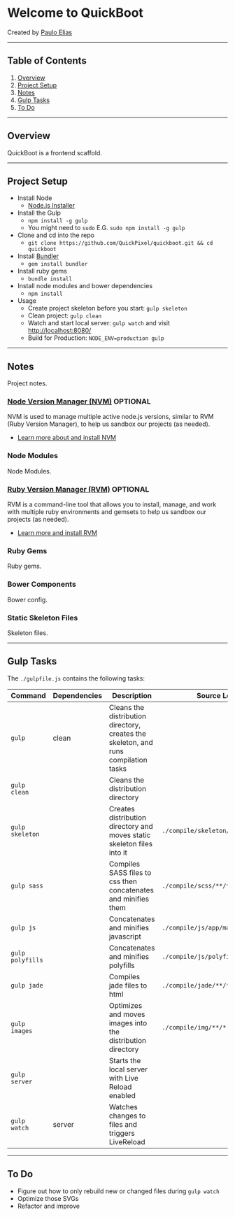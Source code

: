 # Welcome to QuickBoot

Created by [Paulo Elias](https://twitter.com/pauloelias)

---

## Table of Contents

1. [Overview](#overview)
2. [Project Setup](#project-setup)
3. [Notes](#notes)
4. [Gulp Tasks](#tasks)
5. [To Do](#todo)

---

## <a name="overview"></a> Overview

QuickBoot is a frontend scaffold.

---

## <a name="project-setup"></a> Project Setup

* Install Node
    * [Node.js Installer](http://nodejs.org/)
* Install the Gulp
    * ```npm install -g gulp```
    * You might need to ```sudo``` E.G. ```sudo npm install -g gulp```
* Clone and cd into the repo
    * ```git clone https://github.com/QuickPixel/quickboot.git && cd quickboot```
* Install [Bundler](http://bundler.io/)
  * ```gem install bundler```
* Install ruby gems
    * ```bundle install```
* Install node modules and bower dependencies
    * ```npm install```
* Usage
  * Create project skeleton before you start: ```gulp skeleton```
  * Clean project: ```gulp clean```
  * Watch and start local server: ```gulp watch``` and visit [http://localhost:8080/](http://localhost:8080/)
  * Build for Production: ```NODE_ENV=production gulp```

---

## <a name="notes"></a> Notes

Project notes.

### [Node Version Manager (NVM)](https://github.com/creationix/nvm) OPTIONAL

NVM is used to manage multiple active node.js versions, similar to RVM (Ruby Version Manager), to help us sandbox our projects (as needed).

* [Learn more about and install NVM](https://github.com/creationix/nvm)

### Node Modules

Node Modules.

### [Ruby Version Manager (RVM)](https://rvm.io/) OPTIONAL

RVM is a command-line tool that allows you to install, manage, and work with multiple ruby environments and gemsets to help us sandbox our projects (as needed).

* [Learn more and install RVM](https://rvm.io/)

### Ruby Gems

Ruby gems.

### Bower Components

Bower config.

### Static Skeleton Files

Skeleton files.

---

## <a name="tasks"></a> Gulp Tasks

The ```./gulpfile.js``` contains the following tasks:

| Command | Dependencies | Description | Source Location | Distribution Location |
| ------- | ------------ | ----------- | --------------- | ---------------------
| ```gulp``` | clean | Cleans the distribution directory, creates the skeleton, and runs compilation tasks | | |
| ```gulp clean``` | | Cleans the distribution directory | | |
| ```gulp skeleton``` |  | Creates distribution directory and moves static skeleton files into it | ```./compile/skeleton/**``` | ```./public/*``` |
| ```gulp sass``` |  | Compiles SASS files to css then concatenates and minifies them  | ```./compile/scss/**/*.scss``` | ````./public/assets/css/**/*.css``` |
| ```gulp js``` |  | Concatenates and minifies javascript | ```./compile/js/app/main.js``` | ```./public/assets/js/main.js``` |
| ```gulp polyfills``` | | Concatenates and minifies polyfills | ```./compile/js/polyfills/polyfills.js``` | ```./public/assets/js/polyfills.js``` |
| ```gulp jade``` |  | Compiles jade files to html | ```./compile/jade/**/*.jade``` | ```./public/**/*.html``` |
| ```gulp images``` |  | Optimizes and moves images into the distribution directory | ```./compile/img/**/*``` | ```./public/assets/img/**/*``` |
| ```gulp server``` | | Starts the local server with Live Reload enabled | | |
| ```gulp watch``` | server | Watches changes to files and triggers LiveReload | | |

---

## <a name="todo"></a> To Do

* Figure out how to only rebuild new or changed files during ```gulp watch```
* Optimize those SVGs
* Refactor and improve